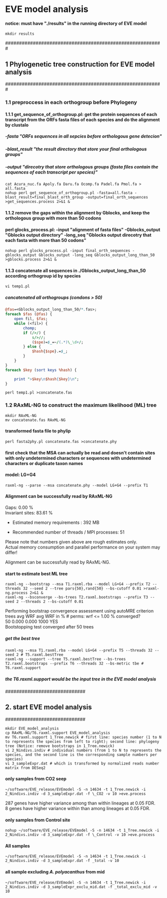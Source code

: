 EVE model analysis  
==================  
#### notice: must have "./results" in the running directory of EVE model  
```shell
mkdir results  
```
#########################################################  
## 1 Phylogenetic tree construction for EVE model analysis
#########################################################  
### 1.1 preproccess in each orthogroup before Phylogeny  
#### 1.1.1 get_sequence_of_orthogroup.pl: get the protein sequences of each transcript from the ORFs fasta files of each species and do the alignment by clustalo  
##### -fasta "ORFs sequences in all sepcies before orthologous gene detecion"  
##### -blast_result "the result directory that store your final orthologous groups"  
##### -output "direcotry that store orthologous groups (fasta files contain the sequences of each transcript per species)"  
```shell
cat Acura_nuc.fa Apoly.fa Daru.fa Ocomp.fa Padel.fa Pmol.fa > all.fasta  
nohup perl get_sequence_of_orthogroup.pl -fasta=all.fasta -blast_result=final_blast_orth_group -output=final_orth_sequences >get_sequences.process 2>&1 &  
```
#### 1.1.2 remove the gaps within the alignment by Gblocks, and keep the orthologous group with more than 50 codons  
#### perl glocks_process.pl: -input "alignment of fasta files" -Gblocks_output "Gblocks output directory" -long_seq "Gblocks output direcotry that each fasta with more than 50 codons"  
```shell
nohup perl glocks_process.pl -input final_orth_sequences -gblocks_output Gblocks_output -long_seq Gblocks_output_long_than_50 >gblocks.process 2>&1 &  
```
#### 1.1.3 concatenate all sequences in ./Gblocks_output_long_than_50 according orthogroup id by species  
```shell
vi temp1.pl  
```
##### concatenated all orthogroups (condons > 50)  
```perl
@fas=<Gblocks_output_long_than_50/*.fas>;  
foreach $fas (@fas) {  
	open fil, $fas;  
	while (<fil>) {  
		chomp;  
		if (/>/) {  
			s/>//;  
			($spe)=$_=~/(.*)\_\d+/;  
		} else {  
			$hash{$spe}.=$_;  
		}  
	}  
}  
foreach $key (sort keys %hash) {  

	print ">$key\n$hash{$key}\n";  
}  
```
```shell
perl temp1.pl >concatenate.fas  
```
  
### 1.2 RAxML-NG to construct the maximum likelihood (ML) tree  
```shell
mkdir RAxML-NG  
mv concatenate.fas RAxML-NG  
```
#### transformed fasta file to phylip  
```shell
perl fasta2phy.pl concatenate.fas >concatenate.phy  
```
#### first check that the MSA can actually be read and doesn't contain sites with only undetermined characters or sequences with undetermined characters or duplicate taxon names  
#### model: LG+G4  
```shell
raxml-ng --parse --msa concatenate.phy --model LG+G4 --prefix T1    
```
#### Alignment can be successfully read by RAxML-NG  
Gaps: 0.00 %  
Invariant sites: 83.61 %  
* Estimated memory requirements                : 392 MB  
  
* Recommended number of threads / MPI processes: 51  
  
Please note that numbers given above are rough estimates only.  
Actual memory consumption and parallel performance on your system may differ!  
  
Alignment can be successfully read by RAxML-NG.  
  
#### start to estimate best ML tree  
```shell
raxml-ng --bootstrap --msa T1.raxml.rba --model LG+G4 --prefix T2 --threads 32 --seed 2 --tree pars{50},rand{50} --bs-cutoff 0.01 >raxml-ng.process 2>&1 &  
raxml-ng --bsconverge --bs-trees T2.raxml.bootstraps --prefix T3 --seed 2 --threads 2 --bs-cutoff 0.01  
```
Performing bootstrap convergence assessment using autoMRE criterion  
    trees        avg WRF       avg WRF in %       # perms: wrf <= 1.00 %     converged?  
      50          0.000              0.000                         1000        YES  
Bootstopping test converged after 50 trees  
  
##### get the best tree
```shell
raxml-ng --msa T1.raxml.rba --model LG+G4 --prefix T5 --threads 32 --seed 2 # T5.raxml.bestTree  
raxml-ng --support --tree T5.raxml.bestTree --bs-trees T2.raxml.bootstraps --prefix T6 --threads 32 --bs-metric tbe	# T6.raxml.support  
```
##### the T6.raxml.support would be the input tree in the EVE model analysis  
  
#############################  
## 2. start EVE model analysis  
#############################  
```shell
mkdir EVE_model_analysis  
cp RAxML-NG/T6.raxml.support EVE_model_analysis  
mv T6.raxml.support 1_Tree.newick # first line: species number (1 to N to represents the species from left to right); second line: phylogeny tree (Notice: remove bootstraps in 1_Tree.newick)  
vi 2_Nindivs.indiv # individual numbers (from 1 to N to represents the species, and the second line is the corresponding sample numbers per species)  
vi 3_sampleExpr.dat # which is transformed by normalized reads number matrix from DESeq2  
```
#### only samples from CO2 seep  
```shell
~/software/EVE_release/EVEmodel -S -n 14634 -t 1_Tree.newick -i 2_Nindivs.indiv -d 3_sampleExpr.dat -f \_CO2 -v 10 >eve.process  
```
287 genes have higher variance among than within lineages at 0.05 FDR.   
8 genes have higher variance within than among lineages at 0.05 FDR.  

#### only samples from Control site  
```shell
nohup ~/software/EVE_release/EVEmodel -S -n 14634 -t 1_Tree.newick -i 2_Nindivs.indiv -d 3_sampleExpr.dat -f \_Control -v 10 >eve.process  
```

#### All samples
```shell
~/software/EVE_release/EVEmodel -S -n 14634 -t 1_Tree.newick -i 2_Nindivs.indiv -d 3_sampleExpr.dat -f _total -v 10  
```


#### all sample excluding _A. polyacanthus_ from mid  
```shell
~/software/EVE_release/EVEmodel -S -n 14634 -t 1_Tree.newick -i 2_Nindivs.indiv -d 3_sampleExpr_exclu_mid.dat -f _total_exclu_mid -v 10  
```

